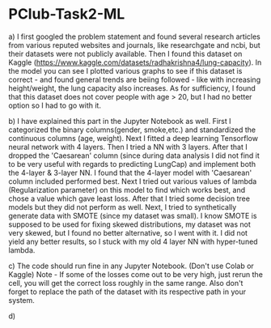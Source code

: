 # PClub-Task2-ML

a) I first googled the problem statement and found several research articles from various reputed websites and journals, like researchgate and ncbi, but their datasets were not publicly available. Then I found this dataset on Kaggle (https://www.kaggle.com/datasets/radhakrishna4/lung-capacity). In the model you can see I plotted various graphs to see if this dataset is correct - and found general trends are beiing followed - like with increasing height/weight, the lung capacity also increases. As for sufficiency, I found that this dataset does not cover people with age > 20, but I had no better option so I had to go with it.

b) I have explained this part in the Jupyter Notebook as well. First I categorized the binary columns(gender, smoke,etc.) and standardized the continuous columns (age, weight). Next I fitted a deep learning Tensorflow neural network with 4 layers. Then I tried a NN with 3 layers. After that I dropped the 'Caesarean' column (since during data analysis I did not find it to be very useful with regards to predicting LungCap) and implement both the 4-layer & 3-layer NN. I found that the 4-layer model with 'Caesarean' column included performed best. Next I tried out various values of lambda (Regularization parameter) on this model to find which works best, and chose a value which gave least loss. After that I tried some decision tree models but they did not perform as well. Next, I tried to synthetically generate data with SMOTE (since my dataset was small). I know SMOTE is supposed to be used for fixing skewed distributions, my dataset was not very skewed, but I found no better alternative, so I went with it. I did not yield any better results, so I stuck with my old 4 layer NN with hyper-tuned lambda.

c) The code should run fine in any Jupyter Notebook. (Don't use Colab or Kaggle) Note - If some of the losses come out to be very high, just rerun the cell, you will get the correct loss roughly in the same range. Also don't forget to replace the path of the dataset with its respective path in your system.

d) 
